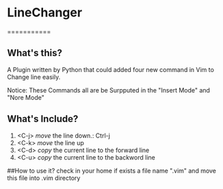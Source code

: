 
# LineChanger
===========
## What's this?
A Plugin written by Python that could added four new command in Vim to Change line easily.

Notice: These Commands all are be Surpputed in the "Insert Mode" and "Nore Mode"

## What's Include?
1. &lt;C-j> *move* the line down.: Ctrl-j
2. &lt;C-k> *move* the line up
3. &lt;C-d> *copy* the current line to the forward line
3. &lt;C-u> *copy* the current line to the backword line

##How to use it?
check in your home if exists a file name ".vim"
and move this file into .vim directory
